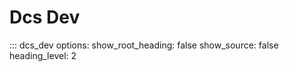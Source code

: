 # Dcs Dev

::: dcs_dev
    options:
      show_root_heading: false
      show_source: false
      heading_level: 2

